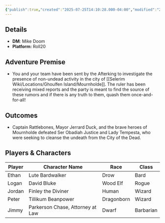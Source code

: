 ```yaml
---
{"publish":true,"created":"2025-07-25T14:10:28.000-04:00","modified":"2025-07-27T17:15:17.809-04:00","published":"2025-07-27T17:15:17.809-04:00","cssclasses":"","DM":"Mike Doom","Players":["Ethan","Logan","Jordan","Peter","Jimmy"],"Platform":"Roll20"}
---
```


## Details
- **DM**: Mike Doom
- **Platform:** Roll20

## Adventure Premise
- You and your team have been sent by the Afterking to investigate the presence of non-undead activity in the city of [[Selerim Wiki/Locations/Ghoulfen Island/Mournholde]]. The ruler has been receiving mixed reports and the party is meant to find the source of these rumors and if there is any truth to them, quash them once-and-for-all!

## Outcomes
- Captain Rattlebones, Mayor Jerrard Duck, and the brave heroes of Mournholde defeated Ser Obadiah Justice and Lady Tempesta, who were seeking to cleanse the undeath from the City of the Dead.

## Players & Characters
| Player          | Character Name                  | Race     | Class     |
| --------------- | ------------------------------- | -------- | --------- |
| Ethan | Lute Bardwalker                 | Drow     | Bard      |
| Logan | David Bluke                     | Wood Elf | Rogue     |
| Jordan | Finley the Diviner              | Human    | Wizard    |
| Peter | Tillikum Beanpower              | Dragonborn | Wizard    |
| Jimmy | Parkerson Chase, Attorney at Law | Dwarf    | Barbarian |
